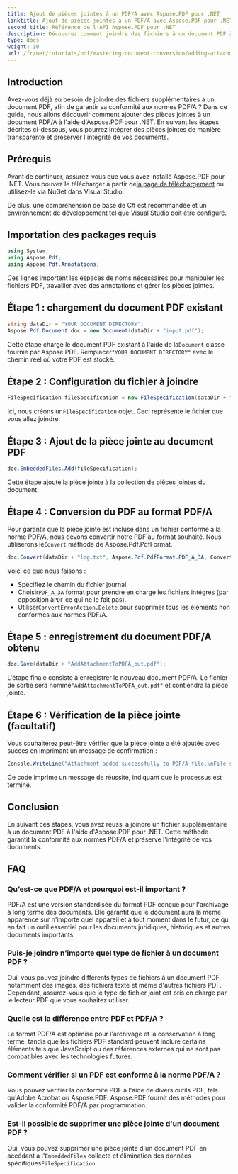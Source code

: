 ```yaml
---
title: Ajout de pièces jointes à un PDF/A avec Aspose.PDF pour .NET
linktitle: Ajout de pièces jointes à un PDF/A avec Aspose.PDF pour .NET
second_title: Référence de l'API Aspose.PDF pour .NET
description: Découvrez comment joindre des fichiers à un document PDF à l'aide d'Aspose.PDF pour .NET et garantir la conformité avec les normes PDF/A.
type: docs
weight: 10
url: /fr/net/tutorials/pdf/mastering-document-conversion/adding-attachment-to-pdfa/
---
```

## Introduction

Avez-vous déjà eu besoin de joindre des fichiers supplémentaires à un document PDF, afin de garantir sa conformité aux normes PDF/A ? Dans ce guide, nous allons découvrir comment ajouter des pièces jointes à un document PDF/A à l'aide d'Aspose.PDF pour .NET. En suivant les étapes décrites ci-dessous, vous pourrez intégrer des pièces jointes de manière transparente et préserver l'intégrité de vos documents.

## Prérequis

 Avant de continuer, assurez-vous que vous avez installé Aspose.PDF pour .NET. Vous pouvez le télécharger à partir de[la page de téléchargement](https://releases.aspose.com/pdf/net/) ou utilisez-le via NuGet dans Visual Studio.

De plus, une compréhension de base de C# est recommandée et un environnement de développement tel que Visual Studio doit être configuré.

## Importation des packages requis

```csharp
using System;
using Aspose.Pdf;
using Aspose.Pdf.Annotations;
```

Ces lignes importent les espaces de noms nécessaires pour manipuler les fichiers PDF, travailler avec des annotations et gérer les pièces jointes.

## Étape 1 : chargement du document PDF existant

```csharp
string dataDir = "YOUR DOCUMENT DIRECTORY";
Aspose.Pdf.Document doc = new Document(dataDir + "input.pdf");
```

 Cette étape charge le document PDF existant à l'aide de la`Document` classe fournie par Aspose.PDF. Remplacer`"YOUR DOCUMENT DIRECTORY"` avec le chemin réel où votre PDF est stocké.

## Étape 2 : Configuration du fichier à joindre

```csharp
FileSpecification fileSpecification = new FileSpecification(dataDir + "aspose-logo.jpg", "Large Image file");
```

 Ici, nous créons un`FileSpecification` objet. Ceci représente le fichier que vous allez joindre.

## Étape 3 : Ajout de la pièce jointe au document PDF

```csharp
doc.EmbeddedFiles.Add(fileSpecification);
```

Cette étape ajoute la pièce jointe à la collection de pièces jointes du document.

## Étape 4 : Conversion du PDF au format PDF/A

 Pour garantir que la pièce jointe est incluse dans un fichier conforme à la norme PDF/A, nous devons convertir notre PDF au format souhaité. Nous utiliserons le`Convert` méthode de Aspose.Pdf.PdfFormat.

```csharp
doc.Convert(dataDir + "log.txt", Aspose.Pdf.PdfFormat.PDF_A_3A, ConvertErrorAction.Delete);
```

Voici ce que nous faisons :

- Spécifiez le chemin du fichier journal.
-  Choisir`PDF_A_3A` format pour prendre en charge les fichiers intégrés (par opposition à`PDF` ce qui ne le fait pas).
-  Utiliser`ConvertErrorAction.Delete` pour supprimer tous les éléments non conformes aux normes PDF/A.

## Étape 5 : enregistrement du document PDF/A obtenu

```csharp
doc.Save(dataDir + "AddAttachmentToPDFA_out.pdf");
```

 L'étape finale consiste à enregistrer le nouveau document PDF/A. Le fichier de sortie sera nommé`"AddAttachmentToPDFA_out.pdf"` et contiendra la pièce jointe.

## Étape 6 : Vérification de la pièce jointe (facultatif)

Vous souhaiterez peut-être vérifier que la pièce jointe a été ajoutée avec succès en imprimant un message de confirmation :

```csharp
Console.WriteLine("Attachment added successfully to PDF/A file.\nFile saved at " + dataDir);
```

Ce code imprime un message de réussite, indiquant que le processus est terminé.

## Conclusion

En suivant ces étapes, vous avez réussi à joindre un fichier supplémentaire à un document PDF à l'aide d'Aspose.PDF pour .NET. Cette méthode garantit la conformité aux normes PDF/A et préserve l'intégrité de vos documents.

## FAQ

### Qu’est-ce que PDF/A et pourquoi est-il important ?

PDF/A est une version standardisée du format PDF conçue pour l'archivage à long terme des documents. Elle garantit que le document aura la même apparence sur n'importe quel appareil et à tout moment dans le futur, ce qui en fait un outil essentiel pour les documents juridiques, historiques et autres documents importants.

### Puis-je joindre n’importe quel type de fichier à un document PDF ?

Oui, vous pouvez joindre différents types de fichiers à un document PDF, notamment des images, des fichiers texte et même d'autres fichiers PDF. Cependant, assurez-vous que le type de fichier joint est pris en charge par le lecteur PDF que vous souhaitez utiliser.

### Quelle est la différence entre PDF et PDF/A ?

Le format PDF/A est optimisé pour l'archivage et la conservation à long terme, tandis que les fichiers PDF standard peuvent inclure certains éléments tels que JavaScript ou des références externes qui ne sont pas compatibles avec les technologies futures.

### Comment vérifier si un PDF est conforme à la norme PDF/A ?

Vous pouvez vérifier la conformité PDF à l'aide de divers outils PDF, tels qu'Adobe Acrobat ou Aspose.PDF. Aspose.PDF fournit des méthodes pour valider la conformité PDF/A par programmation.

### Est-il possible de supprimer une pièce jointe d'un document PDF ?

 Oui, vous pouvez supprimer une pièce jointe d'un document PDF en accédant à l'`EmbeddedFiles` collecte et élimination des données spécifiques`FileSpecification`.